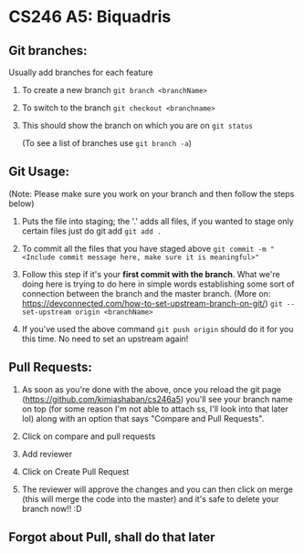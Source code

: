 # CS246 A5: Biquadris

## Git branches:
Usually add branches for each feature
1. To create a new branch
``` git branch <branchName> ```

2. To switch to the branch
``` git checkout <branchname> ```

3. This should show the branch on which you are on
``` git status ```
  
   (To see a list of branches use ``` git branch -a ```)

## Git Usage:
  (Note: Please make sure you work on your branch and then follow the steps below) 

1. Puts the file into staging; the '.' adds all files, if you wanted to stage only certain files just do git add <filename>
``` git add . ```
  
2. To commit all the files that you have staged above
``` git commit -m "<Include commit message here, make sure it is meaningful>" ```

3. Follow this step if it's your **first commit with the branch**. What we're doing here is trying to do here in simple words establishing some sort of connection between the branch and the master branch. (More on: https://devconnected.com/how-to-set-upstream-branch-on-git/) 
``` git --set-upstream origin <branchName> ```

4. If you've used the above command
  ``` git push origin ``` should do it for you this time. No need to set an upstream again! 

## Pull Requests:
1. As soon as you're done with the above, once you reload the git page (https://github.com/kimiashaban/cs246a5) you'll see your branch name on top (for some reason I'm not able to attach ss, I'll look into that later lol) along with an option that says "Compare and Pull Requests". 

2. Click on compare and pull requests 
3. Add reviewer
4. Click on Create Pull Request
5. The reviewer will approve the changes and you can then click on merge (this will merge the code into the master) and it's safe to delete your branch now!! :D 

## Forgot about Pull, shall do that later 
